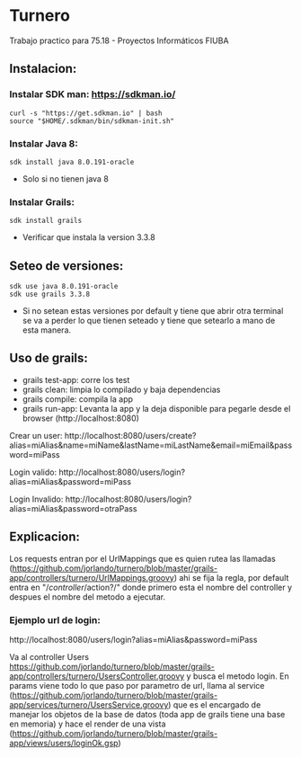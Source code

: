 # Turnero
Trabajo practico para 75.18 - Proyectos Informáticos FIUBA

## Instalacion:

### Instalar SDK man: https://sdkman.io/
	curl -s "https://get.sdkman.io" | bash
	source "$HOME/.sdkman/bin/sdkman-init.sh"
	
### Instalar Java 8:
	sdk install java 8.0.191-oracle
* Solo si no tienen java 8


### Instalar Grails:
	sdk install grails
* Verificar que instala la version 3.3.8

## Seteo de versiones:
	sdk use java 8.0.191-oracle
	sdk use grails 3.3.8
	
* Si no setean estas versiones por default y tiene que abrir otra terminal se va a perder lo que tienen seteado y tiene que setearlo a mano de esta manera.

## Uso de grails:
* grails test-app: corre los test
* grails clean: limpia lo compilado y baja dependencias
* grails compile: compila la app
* grails run-app: Levanta la app y la deja disponible para pegarle desde el browser (http://localhost:8080)

Crear un user:
	http://localhost:8080/users/create?alias=miAlias&name=miName&lastName=miLastName&email=miEmail&password=miPass

Login valido: 
	http://localhost:8080/users/login?alias=miAlias&password=miPass
	
Login Invalido:
	http://localhost:8080/users/login?alias=miAlias&password=otraPass


## Explicacion:
Los requests entran por el UrlMappings que es quien rutea las llamadas (https://github.com/jorlando/turnero/blob/master/grails-app/controllers/turnero/UrlMappings.groovy) ahi se fija la regla, por default entra en "/$controller/$action?/" donde primero esta el nombre del controller y despues el nombre del metodo a ejecutar.


### Ejemplo url de login:

http://localhost:8080/users/login?alias=miAlias&password=miPass 

Va al controller Users https://github.com/jorlando/turnero/blob/master/grails-app/controllers/turnero/UsersController.groovy y busca el metodo login. En params viene todo lo que paso por parametro de url, llama al service (https://github.com/jorlando/turnero/blob/master/grails-app/services/turnero/UsersService.groovy) que es el encargado de manejar los objetos de la base de datos (toda app de grails tiene una base en memoria) y hace el render de una vista (https://github.com/jorlando/turnero/blob/master/grails-app/views/users/loginOk.gsp)



